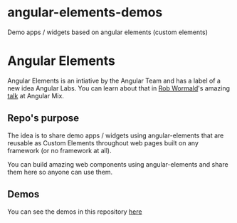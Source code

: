 # angular-elements-demos
Demo apps / widgets based on angular elements (custom elements)

# Angular Elements
Angular Elements is an intiative by the Angular Team and has a label of a new idea Angular Labs. 
You can learn about that in [Rob Wormald](https://github.com/robwormald)'s amazing [talk](https://www.youtube.com/watch?v=ljsOPm4MMEo) at Angular Mix.

## Repo's purpose

The idea is to share demo apps / widgets using angular-elements that are reusable as Custom Elements throughout
web pages built on any framework (or no framework at all).

You can build amazing web components using angular-elements and share them here so anyone can use them.

## Demos

You can see the demos in this repository [here](https://ahsanayaz.github.io/angular-elements-demos)